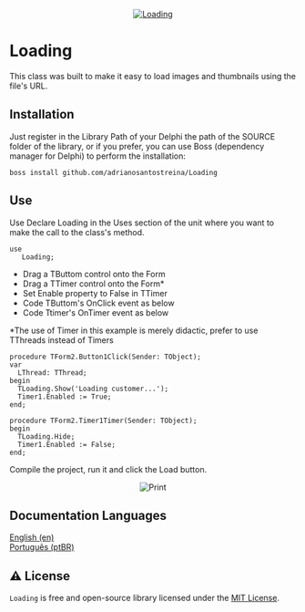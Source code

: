 <p align="center">
  <a href="https://github.com/adrianosantostreina/Loading/blob/main/image/logo.png">
    <img alt="Loading" src="https://github.com/adrianosantostreina/Loading/blob/main/image/logo.png">
  </a>  
</p>

# Loading
This class was built to make it easy to load images and thumbnails using the file's URL.

## Installation
Just register in the Library Path of your Delphi the path of the SOURCE folder of the library, or if you prefer, you can use Boss (dependency manager for Delphi) to perform the installation:
```
boss install github.com/adrianosantostreina/Loading
```

## Use
Use
Declare Loading in the Uses section of the unit where you want to make the call to the class's method.
```delphi
use
   Loading;
```

<ul>
  <li>Drag a TButtom control onto the Form</li>
  <li>Drag a TTimer control onto the Form*</li>
  <li>Set Enable property to False in TTimer</li>
  <li>Code TButtom's OnClick event as below</li>
  <li>Code Ttimer's OnTimer event as below</li>
</ul>

*The use of Timer in this example is merely didactic, prefer to use TThreads instead of Timers

```delphi
procedure TForm2.Button1Click(Sender: TObject);
var
  LThread: TThread;
begin
  TLoading.Show('Loading customer...');
  Timer1.Enabled := True;
end;

procedure TForm2.Timer1Timer(Sender: TObject);
begin
  TLoading.Hide;
  Timer1.Enabled := False;
end;
```

Compile the project, run it and click the Load button.<br>
<p align="center">
  <img alt="Print" src="https://github.com/adrianosantostreina/Loading/blob/Sample/image/print.png">
</p>  



## Documentation Languages
[English (en)](https://github.com/adrianosantostreina/Loading/blob/main/README.md)<br>
[Português (ptBR)](https://github.com/adrianosantostreina/Loading/blob/main/README-ptBR.md)<br>

## ⚠️ License
`Loading` is free and open-source library licensed under the [MIT License](https://github.com/adrianosantostreina/Loading/blob/main/LICENSE.md). 